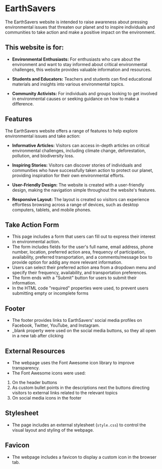 # EarthSavers

The EarthSavers website is intended to raise awareness about pressing environmental issues that threaten our planet and to inspire individuals and communities to take action and make a positive impact on the environment.

## This website is for:

- **Environmental Enthusiasts:** For enthusiasts who care about the environment and want to stay informed about critical environmental challenges, this website provides valuable information and resources.

- **Students and Educators:** Teachers and students can find educational materials and insights into various environmental topics.

- **Community Activists:** For individuals and groups looking to get involved in environmental causes or seeking guidance on how to make a difference.

## Features

The EarthSavers website offers a range of features to help explore environmental issues and take action:

- **Informative Articles:** Visitors can access in-depth articles on critical environmental challenges, including climate change, deforestation, pollution, and biodiversity loss.

- **Inspiring Stories:** Visitors can discover stories of individuals and communities who have successfully taken action to protect our planet, providing inspiration for their own environmental efforts.

- **User-Friendly Design:** The website is created with a user-friendly design, making the navigation simple throughout the website's features.

- **Responsive Layout:** The layout is created so visitors can experience effortless browsing across a range of devices, such as desktop computers, tablets, and mobile phones.

## Take Action Form

- This page includes a form that users can fill out to express their interest in environmental action.
- The form includes fields for the user's full name, email address, phone number, location, preferred action area, frequency of participation, availability, preferred transportation, and a comments/message box to provide option for addig any more relevant information.
- Users can select their preferred action area from a dropdown menu and specify their frequency, availability, and transportation preferences.
- The form ends with a "Submit" button for users to submit their information.
- In the HTML code "required" properties were used, to prevent users submitting empty or incomplete forms

## Footer

- The footer provides links to EarthSavers' social media profiles on Facebook, Twitter, YouTube, and Instagram.
- _blank property were used on the social media buttons, so they all open in a new tab after clicking

## External Resources

- The webpage uses the Font Awesome icon library to improve transparency.
- The Font Awesome icons were used:
  
1. On the header buttons
2. As custom bullet points in the descriptions next the buttons directing visitors to external links related to the relevant topics
3. On social media icons in the footer

## Stylesheet

- The page includes an external stylesheet (`style.css`) to control the visual layout and styling of the webpage.

## Favicon

- The webpage includes a favicon to display a custom icon in the browser tab.